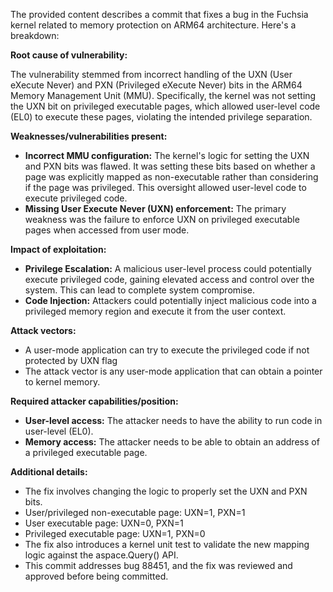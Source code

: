 The provided content describes a commit that fixes a bug in the Fuchsia kernel related to memory protection on ARM64 architecture. Here's a breakdown:

**Root cause of vulnerability:**

The vulnerability stemmed from incorrect handling of the UXN (User eXecute Never) and PXN (Privileged eXecute Never) bits in the ARM64 Memory Management Unit (MMU). Specifically, the kernel was not setting the UXN bit on privileged executable pages, which allowed user-level code (EL0) to execute these pages, violating the intended privilege separation.

**Weaknesses/vulnerabilities present:**

- **Incorrect MMU configuration:** The kernel's logic for setting the UXN and PXN bits was flawed. It was setting these bits based on whether a page was explicitly mapped as non-executable rather than considering if the page was privileged. This oversight allowed user-level code to execute privileged code.
- **Missing User Execute Never (UXN) enforcement:** The primary weakness was the failure to enforce UXN on privileged executable pages when accessed from user mode.

**Impact of exploitation:**

- **Privilege Escalation:** A malicious user-level process could potentially execute privileged code, gaining elevated access and control over the system. This can lead to complete system compromise.
- **Code Injection:** Attackers could potentially inject malicious code into a privileged memory region and execute it from the user context.

**Attack vectors:**

- A user-mode application can try to execute the privileged code if not protected by UXN flag
- The attack vector is any user-mode application that can obtain a pointer to kernel memory.

**Required attacker capabilities/position:**

- **User-level access:** The attacker needs to have the ability to run code in user-level (EL0).
- **Memory access:** The attacker needs to be able to obtain an address of a privileged executable page.

**Additional details:**

- The fix involves changing the logic to properly set the UXN and PXN bits.
- User/privileged non-executable page: UXN=1, PXN=1
- User executable page: UXN=0, PXN=1
- Privileged executable page: UXN=1, PXN=0
- The fix also introduces a kernel unit test to validate the new mapping logic against the aspace.Query() API.
- This commit addresses bug 88451, and the fix was reviewed and approved before being committed.
